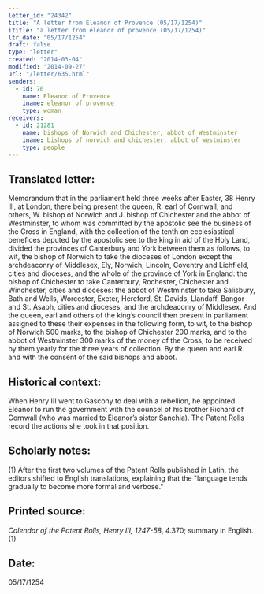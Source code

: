 ```yaml
---
letter_id: "24342"
title: "A letter from Eleanor of Provence (05/17/1254)"
ititle: "a letter from eleanor of provence (05/17/1254)"
ltr_date: "05/17/1254"
draft: false
type: "letter"
created: "2014-03-04"
modified: "2014-09-27"
url: "/letter/635.html"
senders:
  - id: 76
    name: Eleanor of Provence
    iname: eleanor of provence
    type: woman
receivers:
  - id: 21281
    name: bishops of Norwich and Chichester, abbot of Westminster
    iname: bishops of norwich and chichester, abbot of westminster
    type: people
---
```

<h2> Translated letter:</h2>Memorandum that in the parliament held three weeks after Easter, 38 Henry III, at London, there being present the queen, R. earl of Cornwall, and others, W. bishop of Norwich and J. bishop of Chichester and the abbot of Westminster, to whom was committed by the apostolic see the business of the Cross in England, with the collection of the tenth on ecclesiastical benefices deputed by the apostolic see to the king in aid of the Holy Land, divided the provinces of Canterbury and York between them as follows, to wit, the bishop of Norwich to take the dioceses of London except the archdeaconry of Middlesex, Ely, Norwich, Lincoln, Coventry and Lichfield, cities and dioceses, and the whole of the province of York in England: the bishop of Chichester to take Canterbury, Rochester, Chichester and Winchester, cities and dioceses: the abbot of Westminster to take Salisbury, Bath and Wells, Worcester, Exeter, Hereford, St. Davids, Llandaff, Bangor and St. Asaph, cities and dioceses, and the archdeaconry of Middlesex.
And the queen, earl and others of the king’s council then present in parliament assigned to these their expenses in the following form, to wit, to the bishop of Norwich 500 marks, to the bishop of Chichester 200 marks, and to the abbot of Westminster 300 marks of the money of the Cross, to be received by them yearly for the three years of collection.
By the queen and earl R. and with the consent of the said bishops and abbot.
<h2 class="mt-4"> Historical context:</h2>When Henry III went to Gascony to deal with a rebellion, he appointed Eleanor to run the government with the counsel of his brother Richard of Cornwall (who was married to Eleanor’s sister Sanchia). The Patent Rolls record the actions she took in that position.
<h2 class="mt-4"> Scholarly notes:</h2>(1) After the first two volumes of the Patent Rolls published in Latin, the editors shifted to English translations, explaining that the "language tends gradually to become more formal and verbose."
<h2 class="mt-4"> Printed source:</h2><p><em>Calendar of the Patent Rolls, Henry III, 1247-58</em>, 4.370; summary in English.(1)</p><h2 class="mt-4"> Date:</h2>05/17/1254